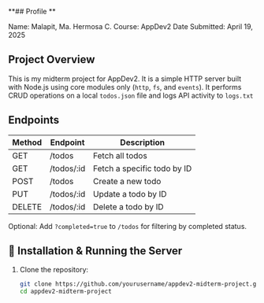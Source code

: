 **## Profile **

Name: Malapit, Ma. Hermosa C.
Course: AppDev2
Date Submitted: April 19, 2025

## Project Overview

This is my midterm project for AppDev2. It is a simple HTTP server built with Node.js using core modules only (`http`, `fs`, and `events`). It performs CRUD operations on a local `todos.json` file and logs API activity to `logs.txt`

## Endpoints

| Method | Endpoint      | Description                       |
|--------|---------------|-----------------------------------|
| GET    | /todos        | Fetch all todos                   |
| GET    | /todos/:id    | Fetch a specific todo by ID       |
| POST   | /todos        | Create a new todo                 |
| PUT    | /todos/:id    | Update a todo by ID               |
| DELETE | /todos/:id    | Delete a todo by ID               |

Optional: Add `?completed=true` to `/todos` for filtering by completed status.

## 🚀 Installation & Running the Server

1. Clone the repository:
   ```bash
   git clone https://github.com/yourusername/appdev2-midterm-project.git
   cd appdev2-midterm-project
